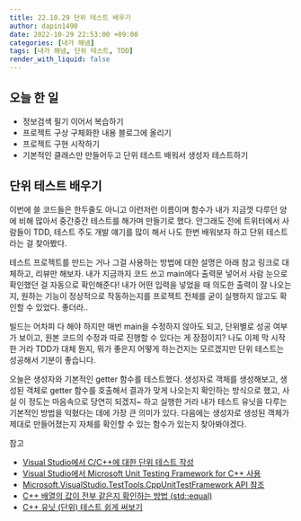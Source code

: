 ```yaml
---
title: 22.10.29 단위 테스트 배우기
author: dapin1490
date: 2022-10-29 22:53:00 +09:00
categories: [내가 해냄]
tags: [내가 해냄, 단위 테스트, TDD]
render_with_liquid: false
---
```


## 오늘 한 일
- 정보검색 필기 이어서 복습하기
- 프로젝트 구상 구체화한 내용 블로그에 올리기
- 프로젝트 구현 시작하기
- 기본적인 클래스만 만들어두고 단위 테스트 배워서 생성자 테스트하기
  
## 단위 테스트 배우기
이번에 쓸 코드들은 한두줄도 아니고 이런저런 이름이며 함수가 내가 지금껏 다루던 양에 비해 많아서 중간중간 테스트를 해가며 만들기로 했다. 안그래도 전에 트위터에서 사람들이 TDD, 테스트 주도 개발 얘기를 많이 해서 나도 한번 배워보자 하고 단위 테스트라는 걸 찾아봤다.  
  
테스트 프로젝트를 만드는 거나 그걸 사용하는 방법에 대한 설명은 아래 참고 링크로 대체하고, 리뷰만 해보자. 내가 지금까지 코드 쓰고 main에다 출력문 넣어서 사람 눈으로 확인했던 걸 자동으로 확인해준다! 내가 어떤 입력을 넣었을 때 의도한 출력이 잘 나오는지, 원하는 기능이 정상적으로 작동하는지를 프로젝트 전체를 굳이 실행하지 않고도 확인할 수 있었다. 좋더라..  
  
빌드는 어차피 다 해야 하지만 매번 main을 수정하지 않아도 되고, 단위별로 성공 여부가 보이고, 원본 코드의 수정과 따로 진행할 수 있다는 게 장점이지? 나도 이제 막 시작한 거라 TDD가 대체 뭔지, 뭐가 좋은지 어떻게 하는건지는 모르겠지만 단위 테스트는 성공해서 기분이 좋습니다.  
  
오늘은 생성자와 기본적인 getter 함수를 테스트했다. 생성자로 객체를 생성해보고, 생성된 객체로 getter 함수를 호출해서 결과가 맞게 나오는지 확인하는 방식으로 했고, 사실 이 정도는 마음속으로 당연히 되겠지~ 하고 실행한 거라 내가 테스트 유닛을 다루는 기본적인 방법을 익혔다는 데에 가장 큰 의미가 있다. 다음에는 생성자로 생성된 객체가 제대로 만들어졌는지 자체를 확인할 수 있는 함수가 있는지 찾아봐야겠다.  
  
참고  
- [Visual Studio에서 C/C++에 대한 단위 테스트 작성](https://learn.microsoft.com/ko-kr/visualstudio/test/writing-unit-tests-for-c-cpp?view=vs-2022)
- [Visual Studio에서 Microsoft Unit Testing Framework for C++ 사용](https://learn.microsoft.com/ko-kr/visualstudio/test/how-to-use-microsoft-test-framework-for-cpp?source=recommendations&view=vs-2022)
- [Microsoft.VisualStudio.TestTools.CppUnitTestFramework API 참조](https://learn.microsoft.com/ko-kr/visualstudio/test/microsoft-visualstudio-testtools-cppunittestframework-api-reference?view=vs-2022)
- [C++ 배열의 값이 전부 같은지 확인하는 방법 (std::equal)](https://torbjorn.tistory.com/357)
- [C++ 유닛 (단위) 테스트 쉽게 써보기](https://m.post.naver.com/viewer/postView.naver?volumeNo=16995308&memberNo=559061)